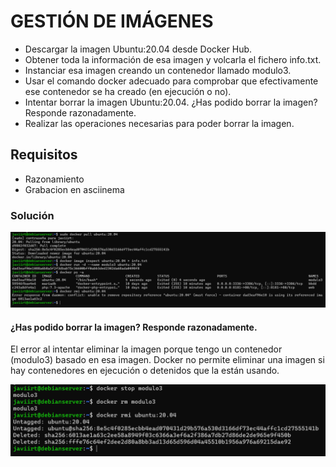 # GESTIÓN DE IMÁGENES

- Descargar la imagen Ubuntu:20.04 desde Docker Hub.
- Obtener toda la información de esa imagen y volcarla el fichero info.txt.
- Instanciar esa imagen creando un contenedor llamado modulo3. 
- Usar el comando docker adecuado para comprobar que efectivamente ese contenedor se ha creado (en ejecución o no).
- Intentar borrar la imagen Ubuntu:20.04. ¿Has podido borrar la imagen? Responde razonadamente.
- Realizar las operaciones necesarias para poder borrar la imagen. 

## Requisitos
- Razonamiento
- Grabacion en asciinema


### Solución
![Solución de la tarea 6, paso 1](./Capturas/docker-6-1.png)

#### ¿Has podido borrar la imagen? Responde razonadamente.
El error al intentar eliminar la imagen porque tengo un contenedor (modulo3) basado en esa imagen. Docker no permite eliminar una imagen si hay contenedores en ejecución o detenidos que la están usando.

![Solución de la tarea 6, paso 2](./Capturas/docker-6-2.png)

